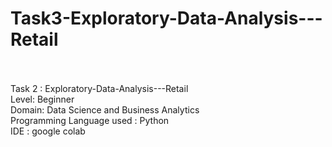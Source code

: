 # Task3-Exploratory-Data-Analysis---Retail

<br>
<br>
Task 2 : Exploratory-Data-Analysis---Retail <br>
Level: Beginner<br>
Domain: Data Science and Business Analytics<br>
Programming Language used : Python<br>
IDE : google colab <br>
